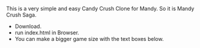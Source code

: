 This is a very simple and easy Candy Crush Clone for Mandy. So it is Mandy Crush Saga. 

- Download.
- run index.html in Browser.
- You can make a bigger game size with the text boxes below.
